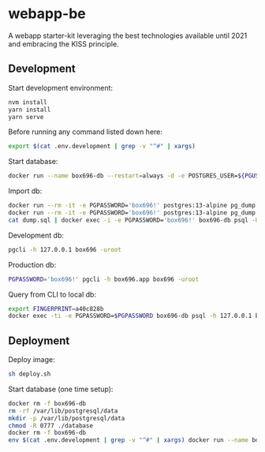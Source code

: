 # webapp-be

A webapp starter-kit leveraging the best technologies available until 2021 and embracing the KISS principle.  

## Development

Start development environment:
```sh
nvm install
yarn install
yarn serve
```

Before running any command listed down here:
```sh
export $(cat .env.development | grep -v "^#" | xargs)
```

Start database:
```sh
docker run --name box696-db --restart=always -d -e POSTGRES_USER=${PGUSER:?} -e POSTGRES_PASSWORD=${PGPASSWORD:?} -e POSTGRES_DB=${PGDATABASE:?} -p 5432:5432 postgres:13-alpine
```

Import db:
```sh
docker run --rm -it -e PGPASSWORD='box696!' postgres:13-alpine pg_dump --clean -h box696.app -U root box696 > dump.sql # schema and data
docker run --rm -it -e PGPASSWORD='box696!' postgres:13-alpine pg_dump --column-inserts -h box696.app -U root box696 > dump.sql # only data
cat dump.sql | docker exec -i -e PGPASSWORD='box696!' box696-db psql -U root box696
```

Development db:
```sh
pgcli -h 127.0.0.1 box696 -uroot
```

Production db:
```sh
PGPASSWORD='box696!' pgcli -h box696.app box696 -uroot
```

Query from CLI to local db:
```sh
export FINGERPRINT=a40c828b
docker exec -ti -e PGPASSWORD=$PGPASSWORD box696-db psql -h 127.0.0.1 box696 root -c "select 1"
```

## Deployment

Deploy image:
```sh
sh deploy.sh
```

Start database (one time setup):
```sh
docker rm -f box696-db
rm -rf /var/lib/postgresql/data
mkdir -p /var/lib/postgresql/data
chmod -R 0777 ./database
docker rm -f box696-db
env $(cat .env.development | grep -v "^#" | xargs) docker run --name box696-db --restart=always -d -e POSTGRES_USER=${PGUSER:?} -e POSTGRES_PASSWORD=${PGPASSWORD:?} -e POSTGRES_DB=${PGDATABASE:?} -v $(pwd)/database:/docker-entrypoint-initdb.d -v /var/lib/postgresql/data:/var/lib/postgresql/data -p 5432:5432 postgres:13-alpine
```